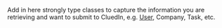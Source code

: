 Add in here strongly type classes to capture the information you are retrieving and want to submit to CluedIn, e.g. [User](https://github.com/CluedIn-io/CluedIn.Crawling.HelloWorld/blob/master/src/HelloWorld.Core/Models/User.cs), Company, Task, etc.
